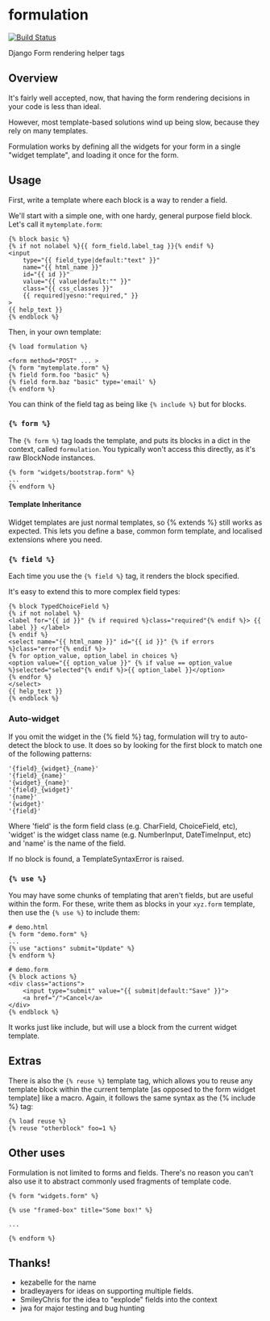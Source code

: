 # formulation
[![Build Status](https://secure.travis-ci.org/funkybob/formulation.png?branch=master)](http://travis-ci.org/funkybob/formulation)


Django Form rendering helper tags


## Overview

It's fairly well accepted, now, that having the form rendering decisions in
your code is less than ideal.

However, most template-based solutions wind up being slow, because they rely
on many templates.

Formulation works by defining all the widgets for your form in a single "widget
template", and loading it once for the form.

## Usage

First, write a template where each block is a way to render a field.

We'll start with a simple one, with one hardy, general purpose field block.
Let's call it `mytemplate.form`:

    {% block basic %}
    {% if not nolabel %}{{ form_field.label_tag }}{% endif %}
    <input
        type="{{ field_type|default:"text" }}"
        name="{{ html_name }}"
        id="{{ id }}"
        value="{{ value|default:"" }}"
        class="{{ css_classes }}"
        {{ required|yesno:"required," }}
    >
    {{ help_text }}
    {% endblock %}

Then, in your own template:

    {% load formulation %}

    <form method="POST" ... >
    {% form "mytemplate.form" %}
    {% field form.foo "basic" %}
    {% field form.baz "basic" type='email' %}
    {% endform %}

You can think of the field tag as being like `{% include %}` but for blocks.

### `{% form %}`

The `{% form %}` tag loads the template, and puts its blocks in a dict in the
context, called `formulation`.  You typically won't access this directly, as
it's raw BlockNode instances.

    {% form "widgets/bootstrap.form" %}
    ...
    {% endform %}


#### Template Inheritance

Widget templates are just normal templates, so {% extends %} still works as
expected.  This lets you define a base, common form template, and localised
 extensions where you need.

### `{% field %}`

Each time you use the `{% field %}` tag, it renders the block specified.

It's easy to extend this to more complex field types:

    {% block TypedChoiceField %}
    {% if not nolabel %}
    <label for="{{ id }}" {% if required %}class="required"{% endif %}> {{ label }} </label>
    {% endif %}
    <select name="{{ html_name }}" id="{{ id }}" {% if errors %}class="error"{% endif %}>
    {% for option_value, option_label in choices %}
    <option value="{{ option_value }}" {% if value == option_value %}selected="selected"{% endif %}>{{ option_label }}</option>
    {% endfor %}
    </select>
    {{ help_text }}
    {% endblock %}

### Auto-widget

If you omit the widget in the {% field %} tag, formulation will try to
auto-detect the block to use.  It does so by looking for the first block to
match one of the following patterns:

    '{field}_{widget}_{name}'
    '{field}_{name}'
    '{widget}_{name}'
    '{field}_{widget}'
    '{name}'
    '{widget}'
    '{field}'

Where 'field' is the form field class (e.g. CharField, ChoiceField, etc),
'widget' is the widget class name (e.g. NumberInput, DateTimeInput, etc) and
'name' is the name of the field.

If no block is found, a TemplateSyntaxError is raised.

### `{% use %}`

You may have some chunks of templating that aren't fields, but are useful
within the form.  For these, write them as blocks in your `xyz.form` template,
then use the `{% use %}` to include them:

    # demo.html
    {% form "demo.form" %}
    ...
    {% use "actions" submit="Update" %}
    {% endform %}

    # demo.form
    {% block actions %}
    <div class="actions">
        <input type="submit" value="{{ submit|default:"Save" }}">
        <a href="/">Cancel</a>
    </div>
    {% endblock %}

It works just like include, but will use a block from the current widget
template.

## Extras

There is also the `{% reuse %}` template tag, which allows you to reuse any
template block within the current template [as opposed to the form widget
template] like a macro.  Again, it follows the same syntax as the {% include %}
tag:

    {% load reuse %}
    {% reuse "otherblock" foo=1 %}

## Other uses

Formulation is not limited to forms and fields.  There's no reason you can't
also use it to abstract commonly used fragments of template code.

    {% form "widgets.form" %}

    {% use "framed-box" title="Some box!" %}

    ...

    {% endform %}

## Thanks!

- kezabelle for the name
- bradleyayers for ideas on supporting multiple fields.
- SmileyChris for the idea to "explode" fields into the context
- jwa for major testing and bug hunting
